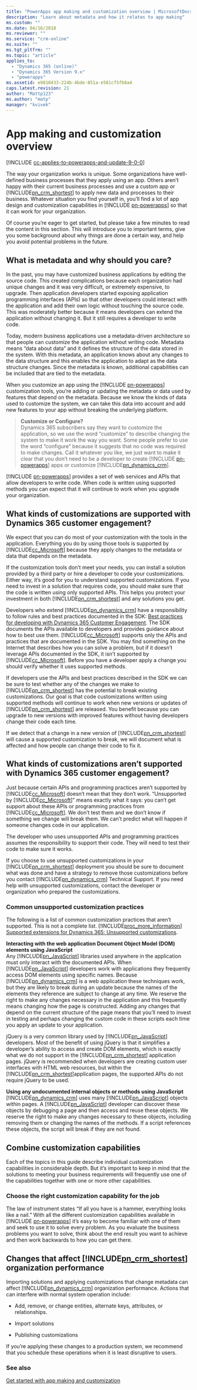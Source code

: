 ```yaml
---
title: "PowerApps app making and customization overview | MicrosoftDocs"
description: "Learn about metadata and how it relates to app making"
ms.custom: ""
ms.date: 04/16/2018
ms.reviewer: ""
ms.service: "crm-online"
ms.suite: ""
ms.tgt_pltfrm: ""
ms.topic: "article"
applies_to: 
  - "Dynamics 365 (online)"
  - "Dynamics 365 Version 9.x"
  - "powerapps"
ms.assetid: e9810433-224b-4bde-851a-e581cf5fb8a4
caps.latest.revision: 21
author: "Mattp123"
ms.author: "matp"
manager: "kvivek"
---
```


# App making and customization overview

[!INCLUDE [cc-applies-to-powerapps-and-update-9-0-0](../includes/cc-applies-to-powerapps-and-update-9-0-0.md)]

The way your organization works is unique. Some organizations have well-defined business processes that they apply using an app. Others aren’t happy with their current business processes and use a custom app or [!INCLUDE[pn_crm_shortest](../includes/pn-crm-shortest.md)] to apply new data and processes to their business. Whatever situation you find yourself in, you’ll find a lot of app design and customization capabilities in [!INCLUDE [pn-powerapps](../includes/pn-powerapps.md)] so that it can work for your organization.  
  
 Of course you’re eager to get started, but please take a few minutes to read the content in this section. This will introduce you to important terms, give you some background about why things are done a certain way, and help you avoid potential problems in the future.  

## What is metadata and why should you care?  
 In the past, you may have customized business applications by editing the source code. This created complications because each organization had unique changes and it was very difficult, or extremely expensive, to upgrade. Then application developers started exposing application programming interfaces (APIs) so that other developers could interact with the application and add their own logic without touching the source code. This was moderately better because it means developers can extend the application without changing it. But it still requires a developer to write code.  
  
 Today, modern business applications use a metadata-driven architecture so that people can customize the application without writing code. Metadata means “data about data” and it defines the structure of the data stored in the system. With this metadata, an application knows about any changes to the data structure and this enables the application to adapt as the data structure changes. Since the metadata is known, additional capabilities can be included that are tied to the metadata.  
  
 When you customize an app using the [!INCLUDE [pn-powerapps](../includes/pn-powerapps.md)] customization tools, you’re adding or updating the metadata or data used by features that depend on the metadata. Because we know the kinds of data used to customize the system, we can take this data into account and add new features to your app without breaking the underlying platform.   
  
> **Customize or Configure?**   
> Dynamics 365 subscribers say they want to customize the application, so we use the word “customize” to describe changing the system to make it work the way you want. Some people prefer to use the word “configure” because it suggests that no code was required to make changes. Call it whatever you like, we just want to make it clear that you don’t need to be a developer to create [!INCLUDE [pn-powerapps](../includes/pn-powerapps.md)] apps or customize [!INCLUDE[pn_dynamics_crm](../includes/pn-dynamics-crm.md)].  
  
[!INCLUDE [pn-powerapps](../includes/pn-powerapps.md)] provides a set of web services and APIs that allow developers to write code. When code is written using supported methods you can expect that it will continue to work when you upgrade your organization.  
  
<a name="BKMK_SupportedCust"></a>   
## What kinds of customizations are supported with Dynamics 365 customer engagement?  
 We expect that you can do most of your customization with the tools in the application. Everything you do by using those tools is supported by [!INCLUDE[cc_Microsoft](../includes/cc-microsoft.md)] because they apply changes to the metadata or data that depends on the metadata.  
  
 If the customization tools don’t meet your needs, you can install a solution provided by a third party or hire a developer to code your customizations. Either way, it’s good for you to understand supported customizations. If you need to invest in a solution that requires code, you should make sure that the code is written using only supported APIs. This helps you protect your investment in both [!INCLUDE[pn_crm_shortest](../includes/pn-crm-shortest.md)] and any solutions you get.  
  
 Developers who extend [!INCLUDE[pn_dynamics_crm](../includes/pn-dynamics-crm.md)] have a responsibility to follow rules and best practices documented in the SDK: [Best practices for developing with Dynamics 365 Customer Engagement](../developer/best-practices-sdk.md). The SDK documents the APIs available to developers and provides guidance about how to best use them. [!INCLUDE[cc_Microsoft](../includes/cc-microsoft.md)] supports only the APIs and practices that are documented in the SDK. You may find something on the Internet that describes how you can solve a problem, but if it doesn’t leverage APIs documented in the SDK, it isn’t supported by [!INCLUDE[cc_Microsoft](../includes/cc-microsoft.md)]. Before you have a developer apply a change you should verify whether it uses supported methods.  
  
 If developers use the APIs and best practices described in the SDK we can be sure to test whether any of the changes we make to [!INCLUDE[pn_crm_shortest](../includes/pn-crm-shortest.md)] has the potential to break existing customizations. Our goal is that code customizations written using supported methods will continue to work when new versions or updates of [!INCLUDE[pn_crm_shortest](../includes/pn-crm-shortest.md)] are released. You benefit because you can upgrade to new versions with improved features without having developers change their code each time.  
  
 If we detect that a change in a new version of [!INCLUDE[pn_crm_shortest](../includes/pn-crm-shortest.md)] will cause a supported customization to break, we will document what is affected and how people can change their code to fix it.  
  
<a name="BKMK_Unsupported"></a>   
## What kinds of customizations aren’t supported with Dynamics 365 customer engagement?  
 Just because certain APIs and programming practices aren’t supported by [!INCLUDE[cc_Microsoft](../includes/cc-microsoft.md)] doesn’t mean that they don’t work. “Unsupported by [!INCLUDE[cc_Microsoft](../includes/cc-microsoft.md)]” means exactly what it says: you can’t get support about these APIs or programming practices from [!INCLUDE[cc_Microsoft](../includes/cc-microsoft.md)]. We don’t test them and we don’t know if something we change will break them. We can’t predict what will happen if someone changes code in our application.  
  
 The developer who uses unsupported APIs and programming practices assumes the responsibility to support their code. They will need to test their code to make sure it works.  
  
 If you choose to use unsupported customizations in your [!INCLUDE[pn_crm_shortest](../includes/pn-crm-shortest.md)] deployment you should be sure to document what was done and have a strategy to remove those customizations before you contact [!INCLUDE[pn_dynamics_crm](../includes/pn-dynamics-crm.md)] Technical Support. If you need help with unsupported customizations, contact the developer or organization who prepared the customizations.  
  
<a name="BKMK_CommonUnsupportedCustomizations"></a>   
### Common unsupported customization practices  
 The following is a list of common customization practices that aren’t supported. This is not a complete list. [!INCLUDE[proc_more_information](../includes/proc-more-information.md)] [Supported extensions for Dynamics 365: Unsupported customizations](../developer/supported-extensions.md#Unsupported). 
 
**Interacting with the web application Document Object Model (DOM) elements using JavaScript**  
 Any [!INCLUDE[pn_JavaScript](../includes/pn-javascript.md)] libraries used anywhere in the application must only interact with the documented APIs. When [!INCLUDE[pn_JavaScript](../includes/pn-javascript.md)] developers work with applications they frequently access DOM elements using specific names. Because [!INCLUDE[pn_dynamics_crm](../includes/pn-dynamics-crm.md)] is a web application these techniques work, but they are likely to break during an update because the names of the elements they reference are subject to change at any time. We reserve the right to make any changes necessary in the application and this frequently means changing how the page is constructed. Adding any changes that depend on the current structure of the page means that you’ll need to invest in testing and perhaps changing the custom code in these scripts each time you apply an update to your application.  
  
 jQuery is a very common library used by [!INCLUDE[pn_JavaScript](../includes/pn-javascript.md)] developers. Most of the benefit of using jQuery is that it simplifies a developer’s ability to access and create DOM elements, which is exactly what we do not support in the [!INCLUDE[pn_crm_shortest](../includes/pn-crm-shortest.md)] application pages. jQuery is recommended when developers are creating custom user interfaces with HTML web resources, but within the [!INCLUDE[pn_crm_shortest](../includes/pn-crm-shortest.md)]application pages, the supported APIs do not require jQuery to be used.  
  
 **Using any undocumented internal objects or methods using JavaScript**  
 [!INCLUDE[pn_dynamics_crm](../includes/pn-dynamics-crm.md)] uses many [!INCLUDE[pn_JavaScript](../includes/pn-javascript.md)] objects within pages. A [!INCLUDE[pn_JavaScript](../includes/pn-javascript.md)] developer can discover these objects by debugging a page and then access and reuse these objects. We reserve the right to make any changes necessary to these objects, including removing them or changing the names of the methods. If a script references these objects, the script will break if they are not found.  <a name="BKMK_Metadata"></a>   
 
<a name="BKMK_CombineCustomizations"></a>   
## Combine customization capabilities  
 Each of the topics in this guide describe individual customization capabilities in considerable depth. But it’s important to keep in mind that the solutions to meeting your business requirements will frequently use one of the capabilities together with one or more other capabilities.  
  
<a name="BKMK_ChooseTheRightCustomization"></a>   
### Choose the right customization capability for the job  
 The law of instrument states “If all you have is a hammer, everything looks like a nail.” With all the different customization capabilities available in [!INCLUDE [pn-powerapps](../includes/pn-powerapps.md)] it’s easy to become familiar with one of them and seek to use it to solve every problem. As you evaluate the business problems you want to solve, think about the end result you want to achieve and then work backwards to how you can get there.  
 
<a name="BKMK_changesinperformance"></a>   
## Changes that affect [!INCLUDE[pn_crm_shortest](../includes/pn-crm-shortest.md)] organization performance  
 Importing solutions and applying customizations that change metadata can affect [!INCLUDE[pn_dynamics_crm](../includes/pn-dynamics-crm.md)] organization performance. Actions that can interfere with normal system operation include:  
  
-   Add, remove, or change entities, alternate keys, attributes, or relationships.   
  
-   Import solutions
  
-   Publishing customizations 
  
If you’re applying these changes to a production system, we recommend that you schedule these operations when it is least disruptive to users.   
  
  
### See also  
[Get started with app making and customization](getting-started-customization.md) 



